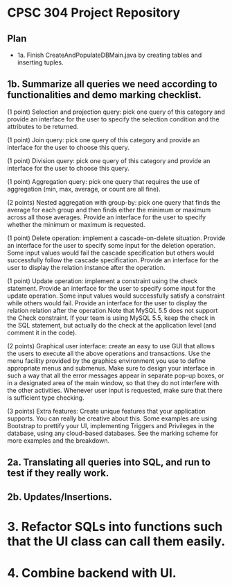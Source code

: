 # CPSC 304 Project Repository

## Plan
* 1a. Finish CreateAndPopulateDBMain.java by creating tables and inserting tuples.

## 1b. Summarize all queries we need according to functionalities and demo marking checklist.
(1 point) Selection and projection query: pick one query of this category and provide an interface for the user to specify the selection condition and the attributes to be returned.

(1 point) Join query: pick one query of this category and provide an interface for the user to choose this query.

(1 point) Division query: pick one query of this category and provide an interface for the user to choose this query.

(1 point) Aggregation query: pick one query that requires the use of aggregation (min, max, average, or count are all fine).

(2 points) Nested aggregation with group-by: pick one query that finds the average for each group and then finds either the minimum or maximum across all those averages. Provide an interface for the user to specify whether the minimum or maximum is requested.

(1 point) Delete operation: implement a cascade-on-delete situation. Provide an interface for the user to specify some input for the deletion operation.  Some input values would fail the cascade specification but others would successfully follow the cascade specification. Provide an interface for the user to display the relation instance after the operation.

(1 point) Update operation: implement a constraint using the check statement. Provide an interface for the user to specify some input for the update operation. Some input values would successfully satisfy a constraint while others would fail. Provide an interface for the user to display the relation relation after the operation.Note that MySQL 5.5 does not support the Check constraint. If your team is using MySQL 5.5, keep the check in the SQL statement, but actually do the check at the application level (and comment it in the code).

(2 points)  Graphical user interface: create an easy to use GUI  that allows the users to execute all the above operations and transactions. Use the menu facility provided by the graphics environment you use to define appropriate menus and submenus. Make sure to design your interface in such a way that all the error messages appear in separate pop-up boxes, or in a designated area of the main window, so that they do not interfere with the other activities. Whenever user input is requested, make sure that there is sufficient type checking. 

(3 points) Extra features: Create unique features that your application supports. You can really be creative about this. Some examples are using Bootstrap to prettify your UI, implementing Triggers and Privileges in the database, using any cloud-based databases. See the marking scheme for more examples and the breakdown.

## 2a. Translating all queries into SQL, and run to test if they really work.

## 2b. Updates/Insertions.

# 3. Refactor SQLs into functions such that the UI class can call them easily.

# 4. Combine backend with UI.



